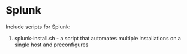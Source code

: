 # Splunk
Include scripts for Splunk:
1) splunk-install.sh - a script that automates multiple installations on a single host and preconfigures
